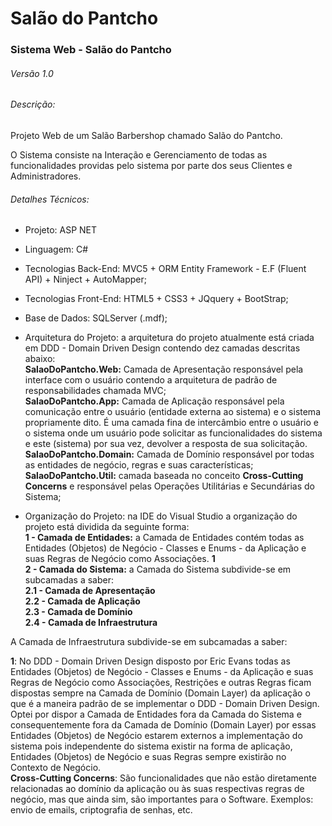 # Salão do Pantcho
### Sistema Web - Salão do Pantcho
###### Versão 1.0

###### Descrição:
<p>Projeto Web de um Salão Barbershop chamado Salão do Pantcho.</p>
<p>O Sistema consiste na Interação e Gerenciamento de todas as funcionalidades providas pelo sistema por parte dos seus Clientes e Administradores.</p>

###### Detalhes Técnicos:
- Projeto: ASP NET
- Linguagem: C#
- Tecnologias Back-End: MVC5 + ORM Entity Framework - E.F (Fluent API)  + Ninject + AutoMapper;
- Tecnologias Front-End: HTML5 + CSS3 + JQquery + BootStrap;
- Base de Dados: SQLServer (.mdf);
- Arquitetura do Projeto: a arquitetura do projeto atualmente está criada em DDD - Domain Driven Design contendo dez camadas descritas abaixo: <br />
**SalaoDoPantcho.Web:** Camada de Apresentação responsável pela interface com o usuário contendo a arquitetura de padrão de responsabilidades chamada MVC; <br />
**SalaoDoPantcho.App:** Camada de Aplicação responsável pela comunicação entre o usuário (entidade externa ao sistema) e o sistema propriamente dito. É uma camada fina de intercâmbio entre o usuário e o sistema onde um usuário pode solicitar as funcionalidades do sistema e este (sistema) por sua vez, devolver a resposta de sua solicitação.<br />
**SalaoDoPantcho.Domain:** Camada de Domínio responsável por todas as entidades de negócio, regras e suas características; <br />
**SalaoDoPantcho.Util:** camada baseada no conceito **Cross-Cutting Concerns** e responsável pelas Operações Utilitárias e Secundárias do Sistema; <br />

- Organização do Projeto: na IDE do Visual Studio a organização do projeto está dividida da seguinte forma:<br />
**1 - Camada de Entidades:** a Camada de Entidades contém todas as Entidades (Objetos) de Negócio - Classes e Enums - da Aplicação e suas Regras de Negócio como Associações. **1**<br />
**2 - Camada do Sistema:** a Camada do Sistema subdivide-se em subcamadas a saber:<br />
**2.1 - Camada de Apresentação**<br />
**2.2 - Camada de Aplicação**<br />
**2.3 - Camada de Domínio**<br />
**2.4 - Camada de Infraestrutura**<br />
<p>A Camada de Infraestrutura subdivide-se em subcamadas a saber:<br />

**1**: No DDD - Domain Driven Design disposto por Eric Evans todas as Entidades (Objetos) de Negócio - Classes e Enums - da Aplicação e suas Regras de Negócio como Associações, Restrições e outras Regras ficam dispostas sempre na Camada de Domínio (Domain Layer) da aplicação o que é a maneira padrão de se implementar o DDD - Domain Driven Design.<br />Optei por dispor a Camada de Entidades fora da Camada do Sistema e consequentemente fora da Camada de Domínio (Domain Layer) por essas Entidades (Objetos) de Negócio estarem externos a implementação do sistema pois independente do sistema existir na forma de aplicação, Entidades (Objetos) de Negócio e suas Regras sempre existirão no Contexto de Negócio.<br />
**Cross-Cutting Concerns**: São funcionalidades que não estão diretamente relacionadas ao domínio da aplicação ou às suas respectivas regras de negócio, mas que ainda sim, são importantes para o Software. Exemplos: envio de emails, criptografia de senhas, etc.
